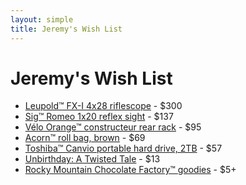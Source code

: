 ```yaml
---
layout: simple
title: Jeremy's Wish List
---
```


# Jeremy's Wish List

- [Leupold™ FX-I 4x28 riflescope](https://amazon.com/dp/B0009JG78Q) - $300
- [Sig™ Romeo 1x20 reflex sight](https://www.amazon.com/dp/B07T9GK7SR) - $137
- [Vélo Orange™ constructeur rear rack](https://amazon.com/dp/B004JKERFG) - $95
- [Acorn™ roll bag, brown](https://www.acornbags.com/products/roll-bag?variant=6152919908390) - $69
- [Toshiba™ Canvio portable hard drive, 2TB](https://www.amazon.com/dp/B0BQX6NNVC) - $57
- [Unbirthday: A Twisted Tale](https://www.amazon.com/dp/product/1484781317) - $13
- [Rocky Mountain Chocolate Factory™ goodies](https://rmcf.cardfoundry.com/giftcards/card_details) - $5+
